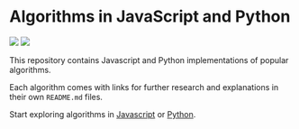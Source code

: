 # Algorithms in JavaScript and Python

![](https://img.shields.io/github/v/release/anivanchen/algorithms?style=for-the-badge)
![](https://img.shields.io/github/license/anivanchen/algorithms?color=brightgreen&style=for-the-badge)

This repository contains Javascript and Python implementations of popular algorithms. 

Each algorithm comes with links for further research and explanations in their own `README.md` files. 

Start exploring algorithms in [Javascript](https://github.com/anivanchen/algorithms/tree/main/src/JavaScript) or [Python](https://github.com/anivanchen/algorithms/tree/main/src/Python). 
